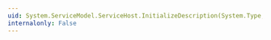 ```yaml
---
uid: System.ServiceModel.ServiceHost.InitializeDescription(System.Type,System.ServiceModel.UriSchemeKeyedCollection)
internalonly: False
---
```

